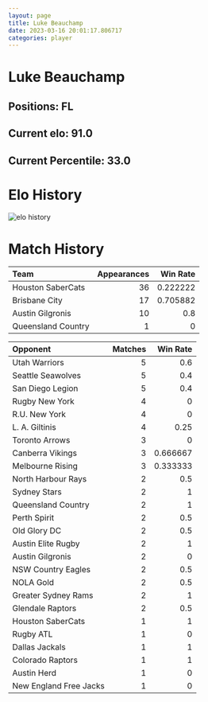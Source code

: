 ```yaml
---  
layout: page  
title: Luke Beauchamp  
date: 2023-03-16 20:01:17.806717  
categories: player  
---
```

# Luke Beauchamp

## Positions: FL

## Current elo: 91.0

## Current Percentile: 33.0

# Elo History


![elo history](history_LukeBeauchamp.png)
# Match History


| Team               |   Appearances |   Win Rate |
|:-------------------|--------------:|-----------:|
| Houston SaberCats  |            36 |   0.222222 |
| Brisbane City      |            17 |   0.705882 |
| Austin Gilgronis   |            10 |   0.8      |
| Queensland Country |             1 |   0        |

| Opponent               |   Matches |   Win Rate |
|:-----------------------|----------:|-----------:|
| Utah Warriors          |         5 |   0.6      |
| Seattle Seawolves      |         5 |   0.4      |
| San Diego Legion       |         5 |   0.4      |
| Rugby New York         |         4 |   0        |
| R.U. New York          |         4 |   0        |
| L. A. Giltinis         |         4 |   0.25     |
| Toronto Arrows         |         3 |   0        |
| Canberra Vikings       |         3 |   0.666667 |
| Melbourne Rising       |         3 |   0.333333 |
| North Harbour Rays     |         2 |   0.5      |
| Sydney Stars           |         2 |   1        |
| Queensland Country     |         2 |   1        |
| Perth Spirit           |         2 |   0.5      |
| Old Glory DC           |         2 |   0.5      |
| Austin Elite Rugby     |         2 |   1        |
| Austin Gilgronis       |         2 |   0        |
| NSW Country Eagles     |         2 |   0.5      |
| NOLA Gold              |         2 |   0.5      |
| Greater Sydney Rams    |         2 |   1        |
| Glendale Raptors       |         2 |   0.5      |
| Houston SaberCats      |         1 |   1        |
| Rugby ATL              |         1 |   0        |
| Dallas Jackals         |         1 |   1        |
| Colorado Raptors       |         1 |   1        |
| Austin Herd            |         1 |   0        |
| New England Free Jacks |         1 |   0        |